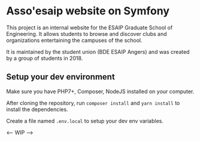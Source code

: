# Asso'esaip website on Symfony
This project is an internal website for the ESAIP Graduate School of Engineering.
It allows students to browse and discover clubs and organizations entertaining the campuses of the school.

It is maintained by the student union (BDE ESAIP Angers) and was created by a group of students in 2018.

## Setup your dev environment
Make sure you have PHP7+, Composer, NodeJS installed on your computer.

After cloning the repository, run `composer install` and `yarn install` to install the dependencies.

Create a file named `.env.local` to setup your dev env variables.

<-- WIP -->
